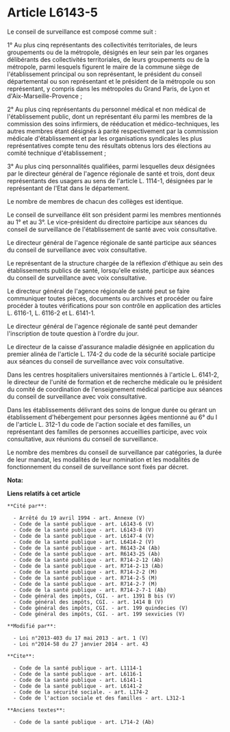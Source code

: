 # Article L6143-5

Le conseil de surveillance est composé comme suit : 

1° Au plus cinq représentants des collectivités territoriales, de leurs groupements ou de la métropole, désignés en leur sein
par les organes délibérants des collectivités territoriales, de leurs groupements ou de la métropole, parmi lesquels figurent
le maire de la commune siège de l'établissement principal ou son représentant, le président du conseil départemental ou son
représentant et le président de la métropole ou son représentant, y compris dans les métropoles du Grand Paris, de Lyon et
d'Aix-Marseille-Provence ;

2° Au plus cinq représentants du personnel médical et non médical de l'établissement public, dont un représentant élu parmi
les membres de la commission des soins infirmiers, de rééducation et médico-techniques, les autres membres étant désignés à
parité respectivement par la commission médicale d'établissement et par les organisations syndicales les plus représentatives
compte tenu des résultats obtenus lors des élections au comité technique d'établissement ; 

3° Au plus cinq personnalités qualifiées, parmi lesquelles deux désignées par le directeur général de l'agence régionale de
santé et trois, dont deux représentants des usagers au sens de l'article L. 1114-1, désignées par le représentant de l'Etat
dans le département. 

Le nombre de membres de chacun des collèges est identique. 

Le conseil de surveillance élit son président parmi les membres mentionnés au 1° et au 3°. Le vice-président du directoire
participe aux séances du conseil de surveillance de l'établissement de santé avec voix consultative. 

Le directeur général de l'agence régionale de santé participe aux séances du conseil de surveillance avec voix consultative. 

Le représentant de la structure chargée de la réflexion d'éthique au sein des établissements publics de santé, lorsqu'elle
existe, participe aux séances du conseil de surveillance avec voix consultative. 

Le directeur général de l'agence régionale de santé peut se faire communiquer toutes pièces, documents ou archives et
procéder ou faire procéder à toutes vérifications pour son contrôle en application des articles L. 6116-1, L. 6116-2 et L.
6141-1. 

Le directeur général de l'agence régionale de santé peut demander l'inscription de toute question à l'ordre du jour. 

Le directeur de la caisse d'assurance maladie désignée en application du premier alinéa de l'article L. 174-2 du code de la
sécurité sociale participe aux séances du conseil de surveillance avec voix consultative. 

Dans les centres hospitaliers universitaires mentionnés à l'article L. 6141-2, le directeur de l'unité de formation et de
recherche médicale ou le président du comité de coordination de l'enseignement médical participe aux séances du conseil de
surveillance avec voix consultative. 

Dans les établissements délivrant des soins de longue durée ou gérant un établissement d'hébergement pour personnes âgées
mentionné au 6° du I de l'article L. 312-1 du code de l'action sociale et des familles, un représentant des familles de
personnes accueillies participe, avec voix consultative, aux réunions du conseil de surveillance. 

Le nombre des membres du conseil de surveillance par catégories, la durée de leur mandat, les modalités de leur nomination et
les modalités de fonctionnement du conseil de surveillance sont fixés par décret.

**Nota:**



**Liens relatifs à cet article**

	**Cité par**:

	  - Arrêté du 19 avril 1994 - art. Annexe (V)
	  - Code de la santé publique - art. L6143-6 (V)
	  - Code de la santé publique - art. L6143-8 (V)
	  - Code de la santé publique - art. L6147-4 (V)
	  - Code de la santé publique - art. L6414-2 (V)
	  - Code de la santé publique - art. R6143-24 (Ab)
	  - Code de la santé publique - art. R6143-25 (Ab)
	  - Code de la santé publique - art. R714-2-12 (Ab)
	  - Code de la santé publique - art. R714-2-13 (Ab)
	  - Code de la santé publique - art. R714-2-2 (M)
	  - Code de la santé publique - art. R714-2-5 (M)
	  - Code de la santé publique - art. R714-2-7 (M)
	  - Code de la santé publique - art. R714-2-7-1 (Ab)
	  - Code général des impôts, CGI. - art. 1391 B bis (V)
	  - Code général des impôts, CGI. - art. 1414 B (V)
	  - Code général des impôts, CGI. - art. 199 quindecies (V)
	  - Code général des impôts, CGI. - art. 199 sexvicies (V)

	**Modifié par**:

	  - Loi n°2013-403 du 17 mai 2013 - art. 1 (V)
	  - Loi n°2014-58 du 27 janvier 2014 - art. 43

	**Cite**:

	  - Code de la santé publique - art. L1114-1
	  - Code de la santé publique - art. L6116-1
	  - Code de la santé publique - art. L6141-1
	  - Code de la santé publique - art. L6141-2
	  - Code de la sécurité sociale. - art. L174-2
	  - Code de l'action sociale et des familles - art. L312-1

	**Anciens textes**:

	  - Code de la santé publique - art. L714-2 (Ab)
